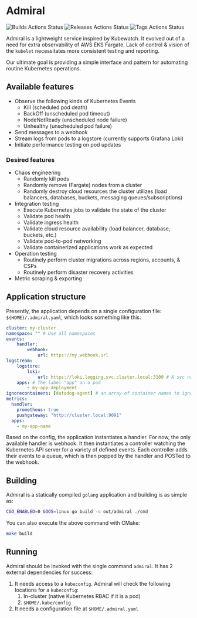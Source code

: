 # Admiral
![Builds Actions Status](https://github.com/phil-inc/admiral/workflows/Builds/badge.svg?branch=master)
![Releases Actions Status](https://github.com/phil-inc/admiral/workflows/Releases/badge.svg)
![Tags Actions Status](https://github.com/phil-inc/admiral/workflows/Tags/badge.svg)

Admiral is a lightweight service inspired by Kubewatch. It evolved out of a need
for extra observability of AWS EKS Fargate. Lack of control & vision of the
`kubelet` necessitates more consistent testing and reporting. 

Our ultimate goal is providing a simple interface and pattern for automating
routine Kubernetes operations.

## Available features

- Observe the following kinds of Kubernetes Events
    - Kill (scheduled pod death)
    - BackOff (unscheduled pod timeout)
    - NodeNotReady (unscheduled node failure)
    - Unhealthy (unscheduled pod failure)
- Send messages to a webhook
- Stream logs from pods to a logstore (currently supports Grafana Loki)
- Initiate performance testing on pod updates

### Desired features

- Chaos engineering
    - Randomly kill pods
    - Randomly remove (Fargate) nodes from a cluster
    - Randomly destroy cloud resources the cluster utilizes (load balancers, databases, buckets, messaging queues/subscriptions)
- Integration testing
    - Execute Kubernetes jobs to validate the state of the cluster
    - Validate pod health
    - Validate ingress health
    - Validate cloud resource availability (load balancer, database, buckets, etc.)
    - Validate pod-to-pod networking
    - Validate containerized applications work as expected
- Operation testing
    - Routinely perform cluster migrations across regions, accounts, & CSPs
    - Routinely perform disaster recovery activities
- Metric scraping & exporting

## Application structure

Presently, the application depends on a single configuration file:
`${HOME}/.admiral.yaml`, which looks something like this:

```yaml
cluster: my-cluster
namespace: "" # Use all namespaces
events:
    handler:
        webhook:
            url: https://my.webhook.url
logstream:
    logstore:
        loki:
            url: https://loki.logging.svc.cluster.local:3100 # A svc named loki in the logging namespace
    apps: # The label "app" on a pod
        - my-app-deployment
ignorecontainers: [datadog-agent] # an array of container names to ignore
metrics:
  handler:
    prometheus: true
    pushgateway: "http://cluster.local:9091"
  apps:
    - my-app-name
```

Based on the config, the application instantiates a handler. For now, the only
available handler is webhook. It then instantiates a controller watching
the Kubernetes API server for a variety of defined events. Each controller adds
their events to a queue, which is then popped by the handler and POSTed to the
webhook.

## Building

Admiral is a statically compiled `golang` application and building is as simple
as:

```bash
CGO_ENABLED=0 GOOS=linux go build -o out/admiral ./cmd
```

You can also execute the above command with CMake:

```bash
make build
```

## Running

Admiral should be invoked with the single command `admiral`. It has 2 external
dependencies for success:

1. It needs access to a `kubeconfig`. Admiral will check the following
locations for a `kubeconfig`:
    1. In-cluster (native Kubernetes RBAC if it is a pod)
    2. `$HOME/.kube/config`
2. It needs a configuration file at `$HOME/.admiral.yaml`
